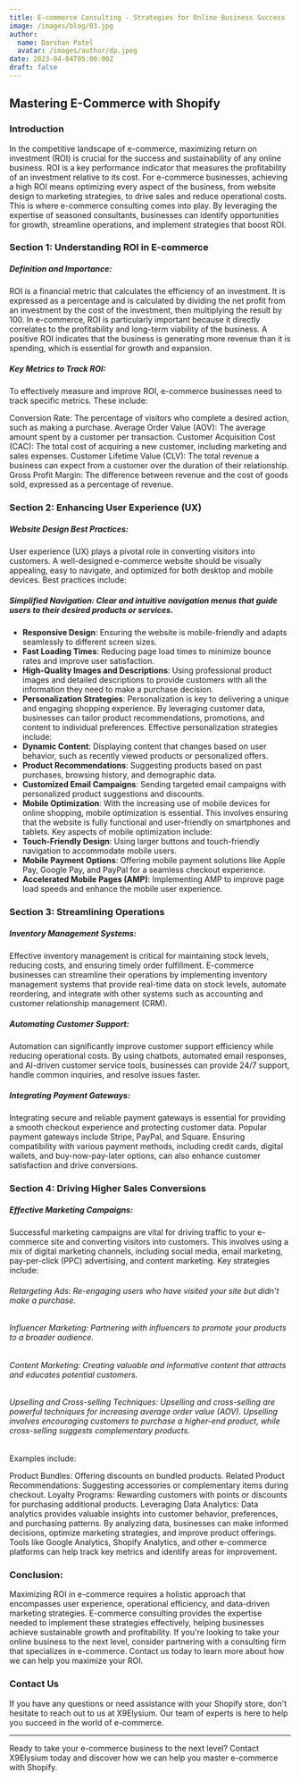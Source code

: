 ```yaml
---
title: E-commerce Consulting - Strategies for Online Business Success
image: /images/blog/03.jpg
author:
  name: Darshan Patel
  avatar: /images/author/dp.jpeg
date: 2023-04-04T05:00:00Z
draft: false
---
```


## Mastering E-Commerce with Shopify

### Introduction

In the competitive landscape of e-commerce, maximizing return on investment (ROI) is crucial for the success and sustainability of any online business. ROI is a key performance indicator that measures the profitability of an investment relative to its cost. For e-commerce businesses, achieving a high ROI means optimizing every aspect of the business, from website design to marketing strategies, to drive sales and reduce operational costs. This is where e-commerce consulting comes into play. By leveraging the expertise of seasoned consultants, businesses can identify opportunities for growth, streamline operations, and implement strategies that boost ROI.

### Section 1: Understanding ROI in E-commerce

##### Definition and Importance:

ROI is a financial metric that calculates the efficiency of an investment. It is expressed as a percentage and is calculated by dividing the net profit from an investment by the cost of the investment, then multiplying the result by 100. In e-commerce, ROI is particularly important because it directly correlates to the profitability and long-term viability of the business. A positive ROI indicates that the business is generating more revenue than it is spending, which is essential for growth and expansion.

##### Key Metrics to Track ROI:

To effectively measure and improve ROI, e-commerce businesses need to track specific metrics. These include:

Conversion Rate: The percentage of visitors who complete a desired action, such as making a purchase.
Average Order Value (AOV): The average amount spent by a customer per transaction.
Customer Acquisition Cost (CAC): The total cost of acquiring a new customer, including marketing and sales expenses.
Customer Lifetime Value (CLV): The total revenue a business can expect from a customer over the duration of their relationship.
Gross Profit Margin: The difference between revenue and the cost of goods sold, expressed as a percentage of revenue.

### Section 2: Enhancing User Experience (UX)

##### Website Design Best Practices:

User experience (UX) plays a pivotal role in converting visitors into customers. A well-designed e-commerce website should be visually appealing, easy to navigate, and optimized for both desktop and mobile devices. Best practices include:

##### Simplified Navigation: Clear and intuitive navigation menus that guide users to their desired products or services.

- **Responsive Design**: Ensuring the website is mobile-friendly and adapts seamlessly to different screen sizes.
- **Fast Loading Times**: Reducing page load times to minimize bounce rates and improve user satisfaction.
- **High-Quality Images and Descriptions**: Using professional product images and detailed descriptions to provide customers with all the information they need to make a purchase decision.
- **Personalization Strategies**: Personalization is key to delivering a unique and engaging shopping experience. By leveraging customer data, businesses can tailor product recommendations, promotions, and content to individual preferences. Effective personalization strategies include:
- **Dynamic Content**: Displaying content that changes based on user behavior, such as recently viewed products or personalized offers.
- **Product Recommendations**: Suggesting products based on past purchases, browsing history, and demographic data.
- **Customized Email Campaigns**: Sending targeted email campaigns with personalized product suggestions and discounts.
- **Mobile Optimization**: With the increasing use of mobile devices for online shopping, mobile optimization is essential. This involves ensuring that the website is fully functional and user-friendly on smartphones and tablets. Key aspects of mobile optimization include:
- **Touch-Friendly Design**: Using larger buttons and touch-friendly navigation to accommodate mobile users.
- **Mobile Payment Options**: Offering mobile payment solutions like Apple Pay, Google Pay, and PayPal for a seamless checkout experience.
- **Accelerated Mobile Pages (AMP)**: Implementing AMP to improve page load speeds and enhance the mobile user experience.

### Section 3: Streamlining Operations

##### Inventory Management Systems:

Effective inventory management is critical for maintaining stock levels, reducing costs, and ensuring timely order fulfillment. E-commerce businesses can streamline their operations by implementing inventory management systems that provide real-time data on stock levels, automate reordering, and integrate with other systems such as accounting and customer relationship management (CRM).

##### Automating Customer Support:

Automation can significantly improve customer support efficiency while reducing operational costs. By using chatbots, automated email responses, and AI-driven customer service tools, businesses can provide 24/7 support, handle common inquiries, and resolve issues faster.

##### Integrating Payment Gateways:

Integrating secure and reliable payment gateways is essential for providing a smooth checkout experience and protecting customer data. Popular payment gateways include Stripe, PayPal, and Square. Ensuring compatibility with various payment methods, including credit cards, digital wallets, and buy-now-pay-later options, can also enhance customer satisfaction and drive conversions.

### Section 4: Driving Higher Sales Conversions

##### Effective Marketing Campaigns:

Successful marketing campaigns are vital for driving traffic to your e-commerce site and converting visitors into customers. This involves using a mix of digital marketing channels, including social media, email marketing, pay-per-click (PPC) advertising, and content marketing. Key strategies include:

###### Retargeting Ads: Re-engaging users who have visited your site but didn’t make a purchase.
###### Influencer Marketing: Partnering with influencers to promote your products to a broader audience.
###### Content Marketing: Creating valuable and informative content that attracts and educates potential customers.
###### Upselling and Cross-selling Techniques: Upselling and cross-selling are powerful techniques for increasing average order value (AOV). Upselling involves encouraging customers to purchase a higher-end product, while cross-selling suggests complementary products. 

Examples include:

Product Bundles: Offering discounts on bundled products.
Related Product Recommendations: Suggesting accessories or complementary items during checkout.
Loyalty Programs: Rewarding customers with points or discounts for purchasing additional products.
Leveraging Data Analytics:
Data analytics provides valuable insights into customer behavior, preferences, and purchasing patterns. By analyzing data, businesses can make informed decisions, optimize marketing strategies, and improve product offerings. Tools like Google Analytics, Shopify Analytics, and other e-commerce platforms can help track key metrics and identify areas for improvement.

### Conclusion:

Maximizing ROI in e-commerce requires a holistic approach that encompasses user experience, operational efficiency, and data-driven marketing strategies. E-commerce consulting provides the expertise needed to implement these strategies effectively, helping businesses achieve sustainable growth and profitability. If you're looking to take your online business to the next level, consider partnering with a consulting firm that specializes in e-commerce. Contact us today to learn more about how we can help you maximize your ROI.

### Contact Us

If you have any questions or need assistance with your Shopify store, don't hesitate to reach out to us at X9Elysium. Our team of experts is here to help you succeed in the world of e-commerce.

---

Ready to take your e-commerce business to the next level? Contact X9Elysium today and discover how we can help you master e-commerce with Shopify.
